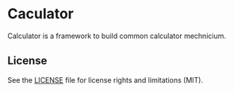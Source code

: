 # Caculator

Calculator is a framework to build common calculator mechnicium.

## License

See the [LICENSE](LICENSE.md) file for license rights and limitations (MIT).